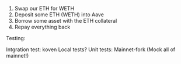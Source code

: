 1. Swap our ETH for WETH
2. Deposit some ETH (WETH) into Aave 
3. Borrow some asset with the ETH collateral 
4. Repay everything back

Testing:

Intgration test: koven
Local tests?
Unit tests: Mainnet-fork (Mock all of mainnet!)